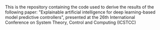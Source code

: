 This is the repository containing the code used to derive the results of the following paper: 
"Explainable artificial intelligence for deep learning-based model predictive controllers", presented at the 26th International Conference on System Theory, Control and Computing (ICSTCC)